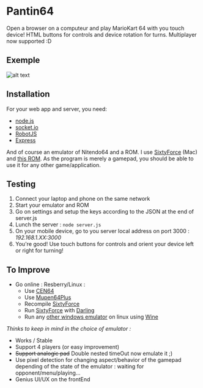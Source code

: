 # Pantin64
Open a browser on a computeur and play MarioKart 64 with you touch device!
HTML buttons for controls and device rotation for turns.
Multiplayer now supported :D

## Exemple
![alt text](./images/Pantin64_S_0.5.gif)

## Installation
For your web app and server, you need:
* [node.js](https://nodejs.org/en/)
* [socket.io](http://socket.io/)
* [RobotJS](https://github.com/octalmage/robotjs)
* [Express](https://www.npmjs.com/package/express)

And of course an emulator of Nitendo64 and a ROM. I use [SixtyForce](http://sixtyforce.com/) (Mac) and [this ROM](http://emu-fr.net/v1/module.php?page=programme_detail&type_programme=roms&i=1611).
As the program is merely a gamepad, you should be able to use it for any other game/application.

## Testing
1. Connect your laptop and phone on the same network
2. Start your emulator and ROM
3. Go on settings and setup the keys according to the JSON at the end of server.js
4. Lunch the server : `node server.js`
5. On your mobile device, go to you server local address on port 3000 : *192.168.1.XX:3000*
6. You're good! Use touch buttons for controls and orient your device left or right for turning!

## To Improve
* Go online : Resberry/Linux :
  * Use [CEN64](https://github.com/tj90241/cen64)
  * Use [Mupen64Plus](http://www.mupen64plus.org/)
  * Recompile [SixtyForce](http://sixtyforce.com/)
  * Run [SixtyForce](http://sixtyforce.com/) with [Darling](www.darlinghq.org)
  * Run any [other windows emulator](https://en.wikipedia.org/wiki/List_of_video_game_emulators#Nintendo_64) on linux using [Wine](https://www.winehq.org/)

*Thinks to keep in mind in the choice of emulator :*
  * Works / Stable
  * Support 4 players (or easy improvement)
  * ~~Support analogic pad~~ Double nested timeOut now emulate it ;)
* Use pixel detection for changing aspect/behavior of the gamepad depending of the state of the emulator : waiting for opponent/menu/playing...
* Genius UI/UX on the frontEnd
